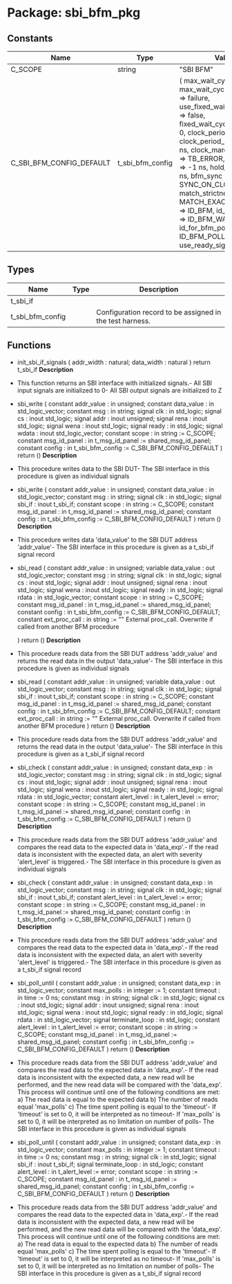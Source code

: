 # Package: sbi_bfm_pkg
## Constants
| Name                     | Type             | Value                                                                                                                                                                                                                                                                                                                                                                                                                                                                                                                                                                                                                                                                                     | Description |
| ------------------------ | ---------------- | ----------------------------------------------------------------------------------------------------------------------------------------------------------------------------------------------------------------------------------------------------------------------------------------------------------------------------------------------------------------------------------------------------------------------------------------------------------------------------------------------------------------------------------------------------------------------------------------------------------------------------------------------------------------------------------------- | ----------- |
| C_SCOPE                  | string           |  "SBI BFM"                                                                                                                                                                                                                                                                                                                                                                                                                                                                                                                                                                                                                                                                                |             |
| C_SBI_BFM_CONFIG_DEFAULT | t_sbi_bfm_config |  (     max_wait_cycles             => 10,     max_wait_cycles_severity    => failure,     use_fixed_wait_cycles_read  => false,     fixed_wait_cycles_read      => 0,     clock_period                => -1 ns,     clock_period_margin         => 0 ns,     clock_margin_severity       => TB_ERROR,     setup_time                  => -1 ns,     hold_time                   => -1 ns,     bfm_sync                    => SYNC_ON_CLOCK_ONLY,     match_strictness            => MATCH_EXACT,     id_for_bfm                  => ID_BFM,     id_for_bfm_wait             => ID_BFM_WAIT,     id_for_bfm_poll             => ID_BFM_POLL,     use_ready_signal            => true     ) |             |
## Types
| Name             | Type | Description                                              |
| ---------------- | ---- | -------------------------------------------------------- |
| t_sbi_if         |      |                                                          |
| t_sbi_bfm_config |      | Configuration record to be assigned in the test harness. |
## Functions
- init_sbi_if_signals <font id="function_arguments">(    addr_width : natural;
    data_width : natural
    )</font> <font id="function_return">return t_sbi_if</font>
**Description**
- This function returns an SBI interface with initialized signals.- All SBI input signals are initialized to 0- All SBI output signals are initialized to Z
- sbi_write <font id="function_arguments">(    constant addr_value   : in    unsigned;
    constant data_value   : in    std_logic_vector;
    constant msg          : in    string;
    signal clk            : in    std_logic;
    signal cs             : inout std_logic;
    signal addr           : inout unsigned;
    signal rena           : inout std_logic;
    signal wena           : inout std_logic;
    signal ready          : in    std_logic;
    signal wdata          : inout std_logic_vector;
    constant scope        : in    string           := C_SCOPE;
    constant msg_id_panel : in    t_msg_id_panel   := shared_msg_id_panel;
    constant config       : in    t_sbi_bfm_config := C_SBI_BFM_CONFIG_DEFAULT
    )</font> <font id="function_return">return ()</font>
**Description**
- This procedure writes data to the SBI DUT- The SBI interface in this procedure is given as individual signals
- sbi_write <font id="function_arguments">(    constant addr_value   : in    unsigned;
    constant data_value   : in    std_logic_vector;
    constant msg          : in    string;
    signal clk            : in    std_logic;
    signal sbi_if         : inout t_sbi_if;
    constant scope        : in    string           := C_SCOPE;
    constant msg_id_panel : in    t_msg_id_panel   := shared_msg_id_panel;
    constant config       : in    t_sbi_bfm_config := C_SBI_BFM_CONFIG_DEFAULT
    )</font> <font id="function_return">return ()</font>
**Description**
- This procedure writes data 'data_value' to the SBI DUT address 'addr_value'- The SBI interface in this procedure is given as a t_sbi_if signal record
- sbi_read <font id="function_arguments">(    constant addr_value    : in    unsigned;
    variable data_value    : out   std_logic_vector;
    constant msg           : in    string;
    signal clk             : in    std_logic;
    signal cs              : inout std_logic;
    signal addr            : inout unsigned;
    signal rena            : inout std_logic;
    signal wena            : inout std_logic;
    signal ready           : in    std_logic;
    signal rdata           : in    std_logic_vector;
    constant scope         : in    string           := C_SCOPE;
    constant msg_id_panel  : in    t_msg_id_panel   := shared_msg_id_panel;
    constant config        : in    t_sbi_bfm_config := C_SBI_BFM_CONFIG_DEFAULT;
    constant ext_proc_call : in    string           := ""   External proc_call. Overwrite if called from another BFM procedure

    )</font> <font id="function_return">return ()</font>
**Description**
- This procedure reads data from the SBI DUT address 'addr_value' and  returns the read data in the output 'data_value'- The SBI interface in this procedure is given as individual signals
- sbi_read <font id="function_arguments">(    constant addr_value    : in    unsigned;
    variable data_value    : out   std_logic_vector;
    constant msg           : in    string;
    signal clk             : in    std_logic;
    signal sbi_if          : inout t_sbi_if;
    constant scope         : in    string           := C_SCOPE;
    constant msg_id_panel  : in    t_msg_id_panel   := shared_msg_id_panel;
    constant config        : in    t_sbi_bfm_config := C_SBI_BFM_CONFIG_DEFAULT;
    constant ext_proc_call : in    string           := ""   External proc_call. Overwrite if called from another BFM procedure
    )</font> <font id="function_return">return ()</font>
**Description**
- This procedure reads data from the SBI DUT address 'addr_value' and returns  the read data in the output 'data_value'- The SBI interface in this procedure is given as a t_sbi_if signal record
- sbi_check <font id="function_arguments">(    constant addr_value   : in    unsigned;
    constant data_exp     : in    std_logic_vector;
    constant msg          : in    string;
    signal clk            : in    std_logic;
    signal cs             : inout std_logic;
    signal addr           : inout unsigned;
    signal rena           : inout std_logic;
    signal wena           : inout std_logic;
    signal ready          : in    std_logic;
    signal rdata          : in    std_logic_vector;
    constant alert_level  : in    t_alert_level    := error;
    constant scope        : in    string           := C_SCOPE;
    constant msg_id_panel : in    t_msg_id_panel   := shared_msg_id_panel;
    constant config       : in    t_sbi_bfm_config := C_SBI_BFM_CONFIG_DEFAULT
    )</font> <font id="function_return">return ()</font>
**Description**
- This procedure reads data from the SBI DUT address 'addr_value' and  compares the read data to the expected data in 'data_exp'.- If the read data is inconsistent with the expected data, an alert with  severity 'alert_level' is triggered.- The SBI interface in this procedure is given as individual signals
- sbi_check <font id="function_arguments">(    constant addr_value   : in    unsigned;
    constant data_exp     : in    std_logic_vector;
    constant msg          : in    string;
    signal clk            : in    std_logic;
    signal sbi_if         : inout t_sbi_if;
    constant alert_level  : in    t_alert_level    := error;
    constant scope        : in    string           := C_SCOPE;
    constant msg_id_panel : in    t_msg_id_panel   := shared_msg_id_panel;
    constant config       : in    t_sbi_bfm_config := C_SBI_BFM_CONFIG_DEFAULT
    )</font> <font id="function_return">return ()</font>
**Description**
- This procedure reads data from the SBI DUT address 'addr_value' and  compares the read data to the expected data in 'data_exp'.- If the read data is inconsistent with the expected data, an alert with  severity 'alert_level' is triggered.- The SBI interface in this procedure is given as a t_sbi_if signal record
- sbi_poll_until <font id="function_arguments">(    constant addr_value   : in    unsigned;
    constant data_exp     : in    std_logic_vector;
    constant max_polls    : in    integer          := 1;
    constant timeout      : in    time             := 0 ns;
    constant msg          : in    string;
    signal clk            : in    std_logic;
    signal cs             : inout std_logic;
    signal addr           : inout unsigned;
    signal rena           : inout std_logic;
    signal wena           : inout std_logic;
    signal ready          : in    std_logic;
    signal rdata          : in    std_logic_vector;
    signal terminate_loop : in    std_logic;
    constant alert_level  : in    t_alert_level    := error;
    constant scope        : in    string           := C_SCOPE;
    constant msg_id_panel : in    t_msg_id_panel   := shared_msg_id_panel;
    constant config       : in    t_sbi_bfm_config := C_SBI_BFM_CONFIG_DEFAULT
    )</font> <font id="function_return">return ()</font>
**Description**
- This procedure reads data from the SBI DUT address 'addr_value' and  compares the read data to the expected data in 'data_exp'.- If the read data is inconsistent with the expected data, a new read  will be performed, and the new read data will be compared with the  'data_exp'. This process will continue until one of the following  conditions are met:    a) The read data is equal to the expected data    b) The number of reads equal 'max_polls'    c) The time spent polling is equal to the 'timeout'- If 'timeout' is set to 0, it will be interpreted as no timeout- If 'max_polls' is set to 0, it will be interpreted as no limitation on number of polls- The SBI interface in this procedure is given as individual signals
- sbi_poll_until <font id="function_arguments">(    constant addr_value   : in    unsigned;
    constant data_exp     : in    std_logic_vector;
    constant max_polls    : in    integer          := 1;
    constant timeout      : in    time             := 0 ns;
    constant msg          : in    string;
    signal clk            : in    std_logic;
    signal sbi_if         : inout t_sbi_if;
    signal terminate_loop : in    std_logic;
    constant alert_level  : in    t_alert_level    := error;
    constant scope        : in    string           := C_SCOPE;
    constant msg_id_panel : in    t_msg_id_panel   := shared_msg_id_panel;
    constant config       : in    t_sbi_bfm_config := C_SBI_BFM_CONFIG_DEFAULT
    )</font> <font id="function_return">return ()</font>
**Description**
- This procedure reads data from the SBI DUT address 'addr_value' and  compares the read data to the expected data in 'data_exp'.- If the read data is inconsistent with the expected data, a new read  will be performed, and the new read data will be compared with the  'data_exp'. This process will continue until one of the following  conditions are met:    a) The read data is equal to the expected data    b) The number of reads equal 'max_polls'    c) The time spent polling is equal to the 'timeout'- If 'timeout' is set to 0, it will be interpreted as no timeout- If 'max_polls' is set to 0, it will be interpreted as no limitation on number of polls- The SBI interface in this procedure is given as a t_sbi_if signal record
